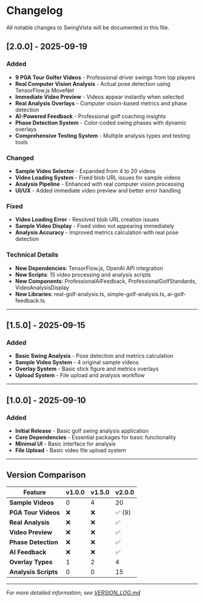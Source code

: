 # Changelog

All notable changes to SwingVista will be documented in this file.

## [2.0.0] - 2025-09-19

### Added
- **9 PGA Tour Golfer Videos** - Professional driver swings from top players
- **Real Computer Vision Analysis** - Actual pose detection using TensorFlow.js MoveNet
- **Immediate Video Preview** - Videos appear instantly when selected
- **Real Analysis Overlays** - Computer vision-based metrics and phase detection
- **AI-Powered Feedback** - Professional golf coaching insights
- **Phase Detection System** - Color-coded swing phases with dynamic overlays
- **Comprehensive Testing System** - Multiple analysis types and testing tools

### Changed
- **Sample Video Selector** - Expanded from 4 to 20 videos
- **Video Loading System** - Fixed blob URL issues for sample videos
- **Analysis Pipeline** - Enhanced with real computer vision processing
- **UI/UX** - Added immediate video preview and better error handling

### Fixed
- **Video Loading Error** - Resolved blob URL creation issues
- **Sample Video Display** - Fixed video not appearing immediately
- **Analysis Accuracy** - Improved metrics calculation with real pose detection

### Technical Details
- **New Dependencies**: TensorFlow.js, OpenAI API integration
- **New Scripts**: 15 video processing and analysis scripts
- **New Components**: ProfessionalAIFeedback, ProfessionalGolfStandards, VideoAnalysisDisplay
- **New Libraries**: real-golf-analysis.ts, simple-golf-analysis.ts, ai-golf-feedback.ts

---

## [1.5.0] - 2025-09-15

### Added
- **Basic Swing Analysis** - Pose detection and metrics calculation
- **Sample Video System** - 4 original sample videos
- **Overlay System** - Basic stick figure and metrics overlays
- **Upload System** - File upload and analysis workflow

---

## [1.0.0] - 2025-09-10

### Added
- **Initial Release** - Basic golf swing analysis application
- **Core Dependencies** - Essential packages for basic functionality
- **Minimal UI** - Basic interface for analysis
- **File Upload** - Basic video file upload system

---

## Version Comparison

| Feature | v1.0.0 | v1.5.0 | v2.0.0 |
|---------|--------|--------|--------|
| **Sample Videos** | 0 | 4 | 20 |
| **PGA Tour Videos** | ❌ | ❌ | ✅ (9) |
| **Real Analysis** | ❌ | ❌ | ✅ |
| **Video Preview** | ❌ | ❌ | ✅ |
| **Phase Detection** | ❌ | ❌ | ✅ |
| **AI Feedback** | ❌ | ❌ | ✅ |
| **Overlay Types** | 1 | 2 | 4 |
| **Analysis Scripts** | 0 | 0 | 15 |

---

*For more detailed information, see [VERSION_LOG.md](./VERSION_LOG.md)*